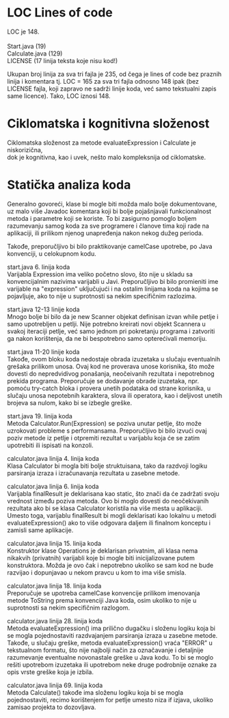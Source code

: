 # LOC Lines of code
LOC je 148.<br>
<br>
Start.java (19) <br>
Calculate.java (129) <br>
LICENSE (17 linija teksta koje nisu kod!) <br>

Ukupan broj linija za sva tri fajla je 235, 
od čega je lines of code bez praznih linija
i komentara tj. LOC = 165 za sva tri fajla
odnosno 148 ipak (bez LICENSE fajla, koji zapravo
ne sadrži linije koda, već samo tekstualni
zapis same licence). Tako, LOC iznosi 148.

# Ciklomatska i kognitivna složenost

Ciklomatska složenost za
metode evaluateExpression i Calculate
je niskorizična, 
<br> dok je kognitivna, kao i
uvek, nešto malo kompleksnija od ciklomatske. 

# Statička analiza koda
Generalno govoreći, klase bi mogle biti možda malo bolje dokumentovane, 
uz malo više Javadoc komentara koji bi bolje pojašnjavali funkcionalnost 
metoda i parametre koji se koriste. To bi zasigurno pomoglo boljem razumevanju 
samog koda za sve programere i članove tima koji rade na aplikaciji, ili prilikom 
njenog unapređenja nakon nekog dužeg perioda. <br>

Takođe, preporučljivo bi bilo praktikovanje
camelCase upotrebe, po Java konvenciji, u celokupnom kodu.

start.java 6. linija koda <br>
Varijabla Expression ima veliko početno slovo, 
što nije u skladu sa konvencijalnim nazivima varijabli u Javi. 
Preporučljivo bi bilo promieniti ime varijable na "expression"
uključujući i na ostalim linijama koda na kojima se pojavljuje,
ako to nije u suprotnosti sa nekim specifičnim razlozima.

start.java 12-13 linije koda <br>
Mnogo bolje bi bilo da je new Scanner objekat 
definisan izvan while petlje i samo upotrebljen u petlji.
Nije potrebno kreirati novi objekt Scannera u svakoj iteraciji petlje, 
već samo jednom pri pokretanju programa i zatvoriti ga nakon korištenja,
da ne bi bespotrebno samo opterećivali memoriju.

start.java 11-20 linije koda <br>
Takođe, ovom bloku koda nedostaje obrada izuzetaka u slučaju eventualnih grešaka prilikom unosa.
Ovaj kod ne proverava unose korisnika, što može dovesti do nepredvidivog ponašanja, 
neočeivanih rezultata i nepotrebnog prekida programa. Preporučuje se dodavanje obrade izuzetaka, 
npr. pomoću try-catch bloka i provera unetih podataka od strane korisnika,
u slučaju unosa nepotebnih karaktera, slova ili operatora, kao i deljivost unetih brojeva sa nulom, 
kako bi se izbegle greške.

start.java 19. linija koda <br>
Metoda Calculator.Run(Expression) se poziva unutar petlje, što može uzrokovati probleme 
s performansama. Preporučljivo bi bilo izvući ovaj poziv metode iz petlje 
i otpremiti rezultat u varijablu koja će se zatim  upotrebiti ili ispisati na konzoli.

calculator.java linija 4. linija koda <br>
Klasa Calculator bi mogla biti bolje struktuisana, tako da razdvoji logiku parsiranja izraza 
i izračunavanja rezultata u zasebne metode.

calculator.java linija 6. linija koda <br>
Varijabla finalResult je deklarisana kao static, 
što znači da će zadržati svoju vrednost između poziva metoda. 
Ovo bi moglo dovesti do neočekivanih rezultata ako bi se klasa Calculator 
koristila na više mesta u aplikaciji. Umesto toga, varijablu finalResult 
bi mogli deklarisati kao lokalnu u metodi evaluateExpression() ako to više
odgovara daljem ili finalnom konceptu i zamisli same aplikacije.

calculator.java linija 15. linija koda <br>
Konstruktor klase Operations je deklarisan privatnim, ali klasa nema nikakvih (privatnih) varijabli 
koje bi mogle biti inicijalizovane putem konstruktora. Možda je ovo čak i nepotrebno ukoliko se
sam kod ne bude razvijao i dopunjavao u nekom pravcu u kom to ima više smisla.

calculator.java linija 18. linija koda <br>
Preporučuje se upotreba camelCase konvencije prilikom imenovanja metode ToString prema konvenciji Java koda,
osim ukoliko to nije u suprotnosti sa nekim specifičnim razlogom.

calculator.java linija 28. linija koda <br>
Metoda evaluateExpression() ima prilično dugačku i složenu logiku koja bi se mogla pojednostaviti 
razdvajanjem parsiranja izraza u zasebne metode.
Takođe, u slučaju greške, metoda evaluateExpression() vraća "ERROR" u tekstualnom formatu, 
što nije najbolji način za označavanje i detaljnije razumevanje eventualne novonastale greške u Java kodu. 
To bi se moglo rešiti upotrebom izuzetaka ili upotrebom neke druge podrobnije oznake za opis vrste greške
koja je izbila.

calculator.java linija 69. linija koda <br>
Metoda Calculate() takođe ima složenu logiku koja bi se mogla pojednostaviti, 
recimo korištenjem for petlje umesto niza if izjava, ukoliko zamisao projekta to dozovljava.
